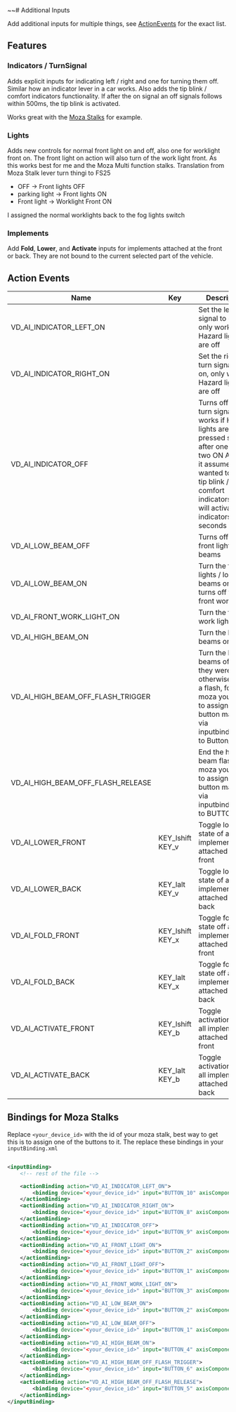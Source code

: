 ~~# Additional Inputs

Add additional inputs for multiple things, see [ActionEvents](#action-events) for the exact list.

## Features

### Indicators / TurnSignal

Adds explicit inputs for indicating left / right and one for turning them off. Similar how an indicator lever in a car
works. Also adds the tip blink / comfort indicators functionality. If after the on signal an off signals follows within
500ms, the tip blink is activated.

Works great with the [Moza Stalks](https://mozaracing.com/product/multi-function-stalks/) for example.

### Lights

Adds new controls for normal front light on and off, also one for worklight front on.
The front light on action will also turn of the work light front. As this works best for me and the Moza Multi function
stalks. Translation from Moza Stalk lever turn thingi to FS25

* OFF -> Front lights OFF
* parking light -> Front lights ON
* Front light -> Worklight Front ON

I assigned the normal worklights back to the fog lights switch

### Implements

Add **Fold**, **Lower**, and **Activate** inputs for implements attached at the front or back. They are not bound to the
current selected part of the vehicle.

## Action Events

| Name                              | Key              | Description                                                                                                                                                                                                                      |
|-----------------------------------|------------------|----------------------------------------------------------------------------------------------------------------------------------------------------------------------------------------------------------------------------------|
| VD_AI_INDICATOR_LEFT_ON           |                  | Set the left turn signal to on, only works if Hazard lights are off                                                                                                                                                              |
| VD_AI_INDICATOR_RIGHT_ON          |                  | Set the right turn signal to on, only works if Hazard lights are off                                                                                                                                                             |
| VD_AI_INDICATOR_OFF               |                  | Turns off the turn signal, only works if Hazard lights are off. If pressed shortly after one of the two ON Actions, it assumes you wanted to use tip blink / comfort indicators. This will activate the indicators for 3 seconds |
| VD_AI_LOW_BEAM_OFF                |                  | Turns off the front lights / low beams                                                                                                                                                                                           |
| VD_AI_LOW_BEAM_ON                 |                  | Turn the front lights / low beams on, also turns off the front work light                                                                                                                                                        |
| VD_AI_FRONT_WORK_LIGHT_ON         |                  | Turn the front work lights on                                                                                                                                                                                                    |
| VD_AI_HIGH_BEAM_ON                |                  | Turn the high beams on                                                                                                                                                                                                           |
| VD_AI_HIGH_BEAM_OFF_FLASH_TRIGGER |                  | Turn the high beams off if they were on otherwise begin a flash, for moza you have to assign this button manually via inputbinding.xml to Button_6                                                                               |
| VD_AI_HIGH_BEAM_OFF_FLASH_RELEASE |                  | End the high beam flash - for moza you have to assign this button manually via inputbinding.xml to BUTTON_5                                                                                                                      |
| VD_AI_LOWER_FRONT                 | KEY_lshift KEY_v | Toggle lower state of all implements attached at the front                                                                                                                                                                       |
| VD_AI_LOWER_BACK                  | KEY_lalt KEY_v   | Toggle lower state of all implements attached at the back                                                                                                                                                                        |
| VD_AI_FOLD_FRONT                  | KEY_lshift KEY_x | Toggle folding state off all implements attached at the front                                                                                                                                                                    | 
| VD_AI_FOLD_BACK                   | KEY_lalt KEY_x   | Toggle folding state off all implements attached at the back                                                                                                                                                                     |
| VD_AI_ACTIVATE_FRONT              | KEY_lshift KEY_b | Toggle activation state all implements attached at the front                                                                                                                                                                     |
| VD_AI_ACTIVATE_BACK               | KEY_lalt KEY_b   | Toggle activation state all implements attached at the back                                                                                                                                                                      |~~

## Bindings for Moza Stalks

Replace ``<your_device_id>`` with the id of your moza stalk, best way to get this is to assign one of the buttons to it.
The replace these bindings in your ``inputBinding.xml``

````xml

<inputBinding>
    <!-- rest of the file -->

    <actionBinding action="VD_AI_INDICATOR_LEFT_ON">
        <binding device="<your_device_id>" input="BUTTON_10" axisComponent="+" neutralInput="0" index="1"/>
    </actionBinding>
    <actionBinding action="VD_AI_INDICATOR_RIGHT_ON">
        <binding device="<your_device_id>" input="BUTTON_8" axisComponent="+" neutralInput="0" index="1"/>
    </actionBinding>
    <actionBinding action="VD_AI_INDICATOR_OFF">
        <binding device="<your_device_id>" input="BUTTON_9" axisComponent="+" neutralInput="0" index="1"/>
    </actionBinding>
    <actionBinding action="VD_AI_FRONT_LIGHT_ON">
        <binding device="<your_device_id>" input="BUTTON_2" axisComponent="+" neutralInput="0" index="1"/>
    </actionBinding>
    <actionBinding action="VD_AI_FRONT_LIGHT_OFF">
        <binding device="<your_device_id>" input="BUTTON_1" axisComponent="+" neutralInput="0" index="1"/>
    </actionBinding>
    <actionBinding action="VD_AI_FRONT_WORK_LIGHT_ON">
        <binding device="<your_device_id>" input="BUTTON_3" axisComponent="+" neutralInput="0" index="1"/>
    </actionBinding>
    <actionBinding action="VD_AI_LOW_BEAM_ON">
        <binding device="<your_device_id>" input="BUTTON_2" axisComponent="+" neutralInput="0" index="1"/>
    </actionBinding>
    <actionBinding action="VD_AI_LOW_BEAM_OFF">
        <binding device="<your_device_id>" input="BUTTON_1" axisComponent="+" neutralInput="0" index="1"/>
    </actionBinding>
    <actionBinding action="VD_AI_HIGH_BEAM_ON">
        <binding device="<your_device_id>" input="BUTTON_4" axisComponent="+" neutralInput="0" index="1"/>
    </actionBinding>
    <actionBinding action="VD_AI_HIGH_BEAM_OFF_FLASH_TRIGGER">
        <binding device="<your_device_id>" input="BUTTON_6" axisComponent="+" neutralInput="0" index="1"/>
    </actionBinding>
    <actionBinding action="VD_AI_HIGH_BEAM_OFF_FLASH_RELEASE">
        <binding device="<your_device_id>" input="BUTTON_5" axisComponent="+" neutralInput="0" index="1"/>
    </actionBinding>
</inputBinding>
````